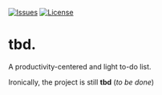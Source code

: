   [![Issues][issues-shield]][issues-url]
  [![License][license-shield]][license-url]

# tbd.
A productivity-centered and light to-do list.

Ironically, the project is still **tbd** (*to be done*)



[issues-shield]: https://img.shields.io/github/issues/david-dgc/tbd.svg?style=for-the-badge
[issues-url]: https://github.com/david-dgc/tbd/issues
[license-shield]: https://img.shields.io/github/license/david-dgc/tbd.svg?style=for-the-badge
[license-url]: https://github.com/david-dgc/tbd/master/LICENSE
